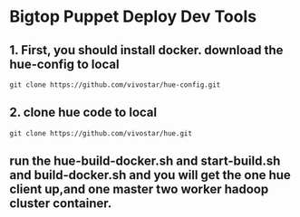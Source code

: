 # Bigtop Puppet Deploy Dev Tools
## 1. First, you should install docker. download the hue-config to local
```shell 
git clone https://github.com/vivostar/hue-config.git
```
## 2. clone hue code to local 
```shell 
git clone https://github.com/vivostar/hue.git
```
## run the hue-build-docker.sh and start-build.sh and build-docker.sh and you will get the one hue client up,and one master two worker hadoop cluster container. 